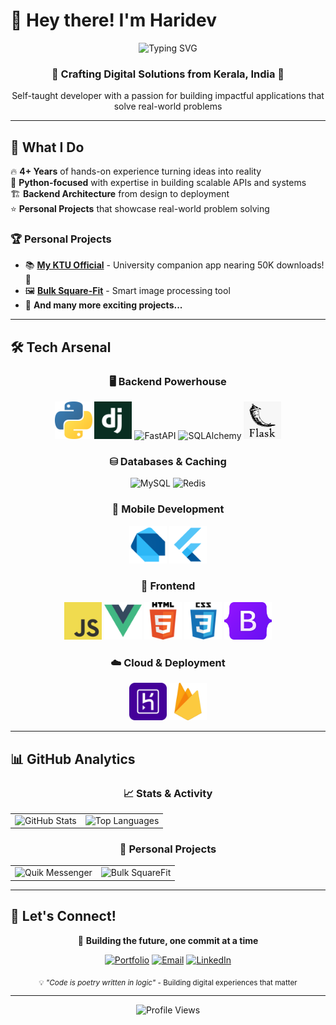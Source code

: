 # 👋 Hey there! I'm Haridev

<div align="center">
  <img src="https://readme-typing-svg.herokuapp.com?fonte=30&duration=3000&pause=1000&color=00D4FF&center=true&vCenter=true&width=435&lines=Full+Stack+Developer;Problem+Solver;Code+Enthusiast;Technical+Lead" alt="Typing SVG" />
</div>

<div align="center">
  <h3>🚀 Crafting Digital Solutions from Kerala, India 🌴</h3>
  <p>Self-taught developer with a passion for building impactful applications that solve real-world problems</p>
</div>

---

## 🎯 What I Do

🔥 **4+ Years** of hands-on experience turning ideas into reality<br>
🐍 **Python-focused** with expertise in building scalable APIs and systems<br>
🏗️ **Backend Architecture** from design to deployment<br>
⭐ **Personal Projects** that showcase real-world problem solving<br>

### 🏆 Personal Projects
- 📚 **[My KTU Official](https://play.google.com/store/apps/details?id=com.hddevs.ktu_app)** - University companion app nearing 50K downloads! 🎉
- 🖼️ **[Bulk Square-Fit](https://haridev.me/bulk-squarefit/)** - Smart image processing tool
- 🚀 **And many more exciting projects...**

---

## 🛠️ Tech Arsenal

<div align="center">

### 🖥️ Backend Powerhouse
<img height="60" src="./assets/python.png" alt="Python" title="Python"/>
<img height="60" src="./assets/django.svg" alt="Django" title="Django"/>
<img height="60" src="https://cdn.jsdelivr.net/gh/devicons/devicon/icons/fastapi/fastapi-original.svg" alt="FastAPI" title="FastAPI"/>
<img height="60" src="https://cdn.jsdelivr.net/gh/devicons/devicon/icons/sqlalchemy/sqlalchemy-original.svg" alt="SQLAlchemy" title="SQLAlchemy"/>
<img height="60" src="./assets/flask.png" alt="Flask" title="Flask"/>

### ⛁ Databases & Caching
<img height="60" src="https://cdn.jsdelivr.net/gh/devicons/devicon/icons/mysql/mysql-original.svg" alt="MySQL" title="MySQL"/>
<img height="60" src="https://cdn.jsdelivr.net/gh/devicons/devicon/icons/redis/redis-original.svg" alt="Redis" title="Redis"/>

### 📱 Mobile Development
<img height="60" src="./assets/dart.png" alt="Dart" title="Dart"/>
<img height="60" src="./assets/flutter.png" alt="Flutter" title="Flutter"/>

### 🎨 Frontend
<img height="60" src="./assets/javascript.png" alt="JavaScript" title="JavaScript"/>
<img height="60" src="./assets/vue.png" alt="Vue.js" title="Vue.js"/>
<img height="60" src="./assets/html.png" alt="HTML5" title="HTML5"/>
<img height="60" src="./assets/css.png" alt="CSS3" title="CSS3"/>
<img height="60" src="./assets/bootstrap.svg" alt="Bootstrap" title="Bootstrap"/>

### ☁️ Cloud & Deployment
<img height="60" src="./assets/heroku.svg" alt="Heroku" title="Heroku"/>
<img height="60" src="./assets/firebase.png" alt="Firebase" title="Firebase"/>

</div>

---

## 📊 GitHub Analytics

<div align="center">

### 📈 Stats & Activity
<table>
<tr>
<td>
<img src="https://github-readme-stats.vercel.app/api?username=gharidev&show_icons=true&include_all_commits=true&theme=radical&hide_border=true&count_private=true" alt="GitHub Stats" />
</td>
<td>
<img src="https://github-readme-stats.vercel.app/api/top-langs/?username=gharidev&layout=compact&theme=radical&hide_border=true&count_private=true" alt="Top Languages" />
</td>
</tr>
</table>

### 🌟 Personal Projects
<table>
<tr>
<td>
<img src="https://github-readme-stats.vercel.app/api/pin/?username=gharidev&repo=quik-messenger&theme=radical&hide_border=true" alt="Quik Messenger" />
</td>
<td>
<img src="https://github-readme-stats.vercel.app/api/pin/?username=gharidev&repo=bulk-squarefit&theme=radical&hide_border=true" alt="Bulk SquareFit" />
</td>
</tr>
</table>

</div>

---

## 🤝 Let's Connect!

<div align="center">

<!-- 💼 **Open to collaborations** -->
🚀 **Building the future, one commit at a time**

[![Portfolio](https://img.shields.io/badge/Portfolio-FF5722?style=for-the-badge&logo=todoist&logoColor=white)](https://haridev.me)
[![Email](https://img.shields.io/badge/Email-D14836?style=for-the-badge&logo=gmail&logoColor=white)](mailto:haridevgireesh@gmail.com)
[![LinkedIn](https://img.shields.io/badge/LinkedIn-0077B5?style=for-the-badge&logo=linkedin&logoColor=white)](https://www.linkedin.com/in/gharidev/)

<sub>💡 *"Code is poetry written in logic"* - Building digital experiences that matter</sub>

</div>

---

<div align="center">
  <img src="https://komarev.com/ghpvc/?username=gharidev&style=for-the-badge&color=blue" alt="Profile Views"/>
</div>
